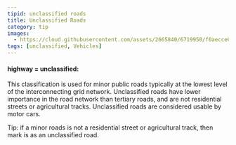 ```yaml
---
tipid: unclassified roads
title: Unclassified Roads
category: tip
images:
  - https://cloud.githubusercontent.com/assets/2665840/6719950/f0aecce6-cd94-11e4-8d82-a45c815ddc39.jpg
tags: [unclassified, Vehicles]
---
```


#### highway = unclassified:

This classification is used for minor public roads typically at the lowest level of the interconnecting grid network. Unclassified roads have lower importance in the road network than tertiary roads, and are not residential streets or agricultural tracks. Unclassified roads are considered usable by motor cars.

Tip: if a minor roads is not a residential street or agricultural track, then mark is as an unclassified road.


